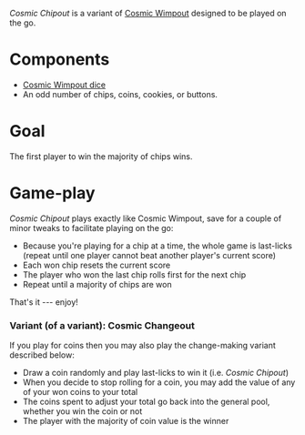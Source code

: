 *Cosmic Chipout* is a variant of [Cosmic Wimpout](https://boardgamegeek.com/boardgame/1302/cosmic-wimpout) designed to be played on the go.

Components
==========

 * [Cosmic Wimpout dice](http://cosmicwimpout.com/index.cfm)
 * An odd number of chips, coins, cookies, or buttons.

Goal
====

The first player to win the majority of chips wins. 

Game-play
========

*Cosmic Chipout* plays exactly like Cosmic Wimpout, save for a couple of minor tweaks to facilitate playing on the go:
  * Because you're playing for a chip at a time, the whole game is last-licks (repeat until one player cannot beat another player's current score)
  * Each won chip resets the current score
  * The player who won the last chip rolls first for the next chip
  * Repeat until a majority of chips are won

That's it --- enjoy!

### Variant (of a variant): Cosmic Changeout

If you play for coins then you may also play the change-making variant described below:

 * Draw a coin randomly and play last-licks to win it (i.e. *Cosmic Chipout*)
 * When you decide to stop rolling for a coin, you may add the value of any of your won coins to your total
 * The coins spent to adjust your total go back into the general pool, whether you win the coin or not
 * The player with the majority of coin value is the winner